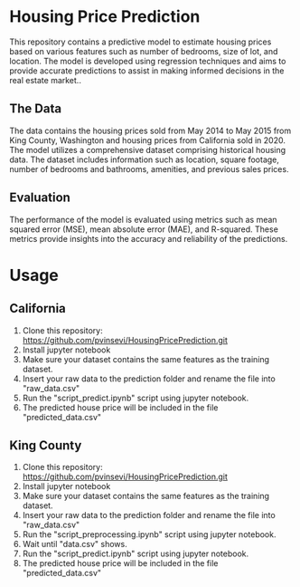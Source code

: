 # Housing Price Prediction
This repository contains a predictive model to estimate housing prices based on various features such as number of bedrooms, size of lot, and location. The model is developed using regression techniques and aims to provide accurate predictions to assist in making informed decisions in the real estate market..

## The Data
The data contains the housing prices sold from May 2014 to May 2015 from King County, Washington and housing prices from California sold in 2020. The model utilizes a comprehensive dataset comprising historical housing data. The dataset includes information such as location, square footage, number of bedrooms and bathrooms, amenities, and previous sales prices.

## Evaluation
The performance of the model is evaluated using metrics such as mean squared error (MSE), mean absolute error (MAE), and R-squared. These metrics provide insights into the accuracy and reliability of the predictions.

# Usage 
## California
1. Clone this repository: https://github.com/pvinsevi/HousingPricePrediction.git
2. Install jupyter notebook
3. Make sure your dataset contains the same features as the training dataset.
4. Insert your raw data to the prediction folder and rename the file into "raw_data.csv"
5. Run the "script_predict.ipynb" script using jupyter notebook.
6. The predicted house price will be included in the file "predicted_data.csv"

## King County
1. Clone this repository: https://github.com/pvinsevi/HousingPricePrediction.git
2. Install jupyter notebook
3. Make sure your dataset contains the same features as the training dataset.
4. Insert your raw data to the prediction folder and rename the file into "raw_data.csv"
5. Run the "script_preprocessing.ipynb" script using jupyter notebook.
6. Wait until "data.csv" shows.
7. Run the "script_predict.ipynb" script using jupyter notebook.
8. The predicted house price will be included in the file "predicted_data.csv"
